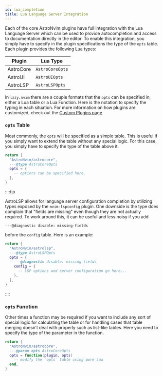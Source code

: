 ```yaml
---
id: lua_completion
title: Lua Language Server Integration
---
```


Each of the core AstroNvim plugins have full integration with the Lua Language Server which can be used to provide autocompletion and access to documentation directly in the editor. To enable this integration, you simply have to specify in the plugin specifications the type of the `opts` table. Each plugin provides the following Lua types:

| Plugin    | Lua Type        |
| --------- | --------------- |
| AstroCore | `AstroCoreOpts` |
| AstroUI   | `AstroUIOpts`   |
| AstroLSP  | `AstroLSPOpts`  |

In `lazy.nvim` there are a couple formats that the `opts` can be specified in, either a Lua table or a Lua Function. Here is the notation to specify the typing in each situation. For more information on how plugins are customized, check out the [Custom Plugins page](/configuration/custom_plugins).

### `opts` Table

Most commonly, the `opts` will be specified as a simple table. This is useful if you simply want to extend the table without any special logic. For this case, you simply have to specify the type of the table above it.

```lua title="lua/plugins/astrocore.lua" {3}
return {
  "AstroNvim/astrocore",
  ---@type AstroCoreOpts
  opts = {
    -- options can be specified here.
  },
}
```

::::tip

AstroLSP allows for language server configuration completion by utilizing types exposed by the `nvim-lspconfig` plugin. One downside is the type does complain that "fields are missing" even though they are not actually required. To work around this, it can be useful and less noisy if you add

```
---@diagnostic disable: missing-fields
```

before the `config` table. Here is an example:

```lua title="lua/plugins/astrolsp.lua" {5}
return {
  "AstroNvim/astrolsp",
  ---@type AstroLSPOpts
  opts = {
    ---@diagnostic disable: missing-fields
    config = {
      -- LSP options and server configuration go here...
    },
  },
}
```

::::

### `opts` Function

Other times a function may be required if you want to include any sort of special logic for calculating the table or for handling cases that table merging doesn't deal with properly such as list-like tables. Here you need to specify the type of the parameter in the function.

```lua title="lua/plugins/astrocore.lua" {3}
return {
  "AstroNvim/astrocore",
  ---@param opts AstroCoreOpts
  opts = function(plugin, opts)
    -- modify the `opts` table using pure Lua
  end,
}
```

